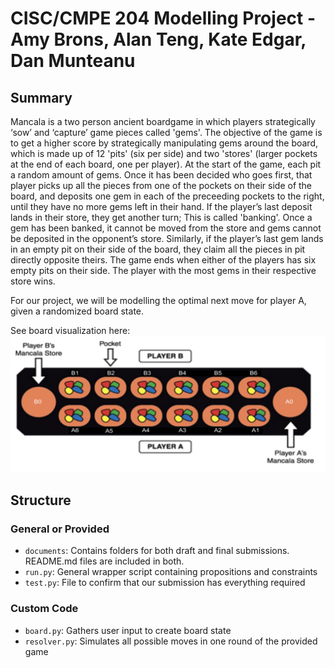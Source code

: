 # CISC/CMPE 204 Modelling Project - Amy Brons, Alan Teng, Kate Edgar, Dan Munteanu

## Summary

Mancala is a two person ancient boardgame in which players strategically ‘sow’ and ‘capture’ game pieces called 'gems'. The objective of the game is to get a higher score by strategically manipulating gems around the board, which is made up of 12 'pits' (six per side) and two 'stores' (larger pockets at the end of each board, one per player). At the start of the game, each pit a random amount of gems. Once it has been decided who goes first, that player picks up all the pieces from one of the pockets on their side of the board, and deposits one gem in each of the preceeding pockets to the right, until they have no more gems left in their hand. If the player’s last deposit lands in their store, they get another turn; This is called 'banking'. Once a gem has been banked, it cannot be moved from the store and gems cannot be deposited in the opponent’s store. Similarly, if the player’s last gem lands in an empty pit on their side of the board, they claim all the pieces in pit directly opposite theirs. The game ends when either of the players has six empty pits on their side. The player with the most gems in their respective store wins. 

For our project, we will be modelling the optimal next move for player A, given a randomized board state. 

See board visualization here:
![Mancala Board](documents/draft/macalavisualization.png)


## Structure

### General or Provided

* `documents`: Contains folders for both draft and final submissions. README.md files are included in both.
* `run.py`: General wrapper script containing propositions and constraints
* `test.py`: File to confirm that our submission has everything required

### Custom Code
* `board.py`: Gathers user input to create board state
* `resolver.py`: Simulates all possible moves in one round of the provided game
